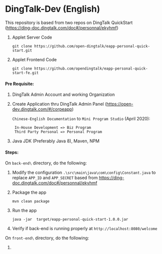 # DingTalk-Dev (English)
This repository is based from two repos on DingTalk QuickStart (https://ding-doc.dingtalk.com/doc#/personnal/ekyhmf)
1. Applet Server Code

    `git clone https://github.com/open-dingtalk/eapp-personal-quick-start.git`
2. Applet Frontend Code

    `git clone https://github.com/opendingtalk/eapp-personal-quick-start-fe.git`


#### Pre Requisite:
1. DingTalk Admin Account and working Organization
2. Create Application thru DingTalk Admin Panel (https://open-dev.dingtalk.com/#/corpeapp)

    `Chinese-English Documentation` to `Mini Program Studio` (April 2020):

        In-House Development => Biz Program
        Third Party Personal => Personal Program 

3. Java JDK (Preferably Java 8), Maven, NPM

#### Steps:
On `back-end\` directory, do the following:

1. Modify the configuration `.\src\main\java\com\config\Constant.java` to replace `APP_ID` and `APP_SECRET` based from https://ding-doc.dingtalk.com/doc#/personnal/ekyhmf

2. Package the app

    `mvn clean package`

3. Run the app

    `java -jar  target/eapp-personal-quick-start-1.0.0.jar`

4. Verify if back-end is running properly  at `http://localhost:8080/welcome` 


On `front-end\` directory, do the following:

1. 